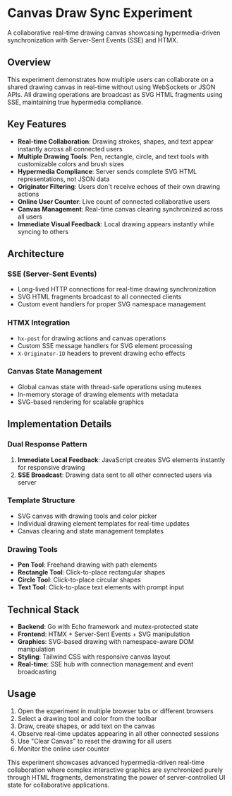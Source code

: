 # Canvas Draw Sync Experiment

A collaborative real-time drawing canvas showcasing hypermedia-driven synchronization with Server-Sent Events (SSE) and HTMX.

## Overview

This experiment demonstrates how multiple users can collaborate on a shared drawing canvas in real-time without using WebSockets or JSON APIs. All drawing operations are broadcast as SVG HTML fragments using SSE, maintaining true hypermedia compliance.

## Key Features

- **Real-time Collaboration**: Drawing strokes, shapes, and text appear instantly across all connected users
- **Multiple Drawing Tools**: Pen, rectangle, circle, and text tools with customizable colors and brush sizes
- **Hypermedia Compliance**: Server sends complete SVG HTML representations, not JSON data
- **Originator Filtering**: Users don't receive echoes of their own drawing actions
- **Online User Counter**: Live count of connected collaborative users
- **Canvas Management**: Real-time canvas clearing synchronized across all users
- **Immediate Visual Feedback**: Local drawing appears instantly while syncing to others

## Architecture

### SSE (Server-Sent Events)
- Long-lived HTTP connections for real-time drawing synchronization
- SVG HTML fragments broadcast to all connected clients
- Custom event handlers for proper SVG namespace management

### HTMX Integration
- `hx-post` for drawing actions and canvas operations
- Custom SSE message handlers for SVG element processing
- `X-Originator-ID` headers to prevent drawing echo effects

### Canvas State Management
- Global canvas state with thread-safe operations using mutexes
- In-memory storage of drawing elements with metadata
- SVG-based rendering for scalable graphics

## Implementation Details

### Dual Response Pattern
1. **Immediate Local Feedback**: JavaScript creates SVG elements instantly for responsive drawing
2. **SSE Broadcast**: Drawing data sent to all other connected users via server

### Template Structure
- SVG canvas with drawing tools and color picker
- Individual drawing element templates for real-time updates
- Canvas clearing and state management templates

### Drawing Tools
- **Pen Tool**: Freehand drawing with path elements
- **Rectangle Tool**: Click-to-place rectangular shapes
- **Circle Tool**: Click-to-place circular shapes  
- **Text Tool**: Click-to-place text elements with prompt input

## Technical Stack

- **Backend**: Go with Echo framework and mutex-protected state
- **Frontend**: HTMX + Server-Sent Events + SVG manipulation
- **Graphics**: SVG-based drawing with namespace-aware DOM manipulation
- **Styling**: Tailwind CSS with responsive canvas layout
- **Real-time**: SSE hub with connection management and event broadcasting

## Usage

1. Open the experiment in multiple browser tabs or different browsers
2. Select a drawing tool and color from the toolbar
3. Draw, create shapes, or add text on the canvas
4. Observe real-time updates appearing in all other connected sessions
5. Use "Clear Canvas" to reset the drawing for all users
6. Monitor the online user counter

This experiment showcases advanced hypermedia-driven real-time collaboration where complex interactive graphics are synchronized purely through HTML fragments, demonstrating the power of server-controlled UI state for collaborative applications.